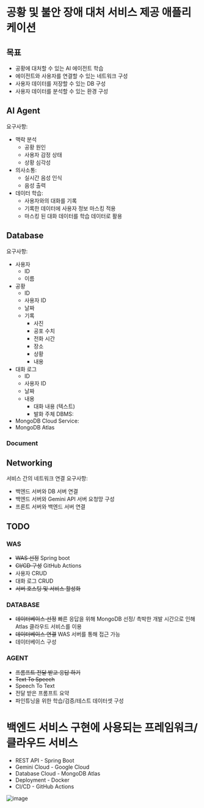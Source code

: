 # 공황 및 불안 장애 대처 서비스 제공 애플리케이션

## 목표
- 공황에 대처할 수 있는 AI 에이전트 학습
- 에이전트와 사용자를 연결할 수 있는 네트워크 구성
- 사용자 데이터를 저장할 수 있는 DB 구성
- 사용자 데이터를 분석할 수 있는 환경 구성
   
## AI Agent
요구사항:
- 맥락 분석
   - 공황 원인
   - 사용자 감정 상태
   - 상황 심각성
- 의사소통:
   - 실시간 음성 인식
   - 음성 출력
- 데이터 학습:
  - 사용자와의 대화를 기록
  - 기록한 데이터에 사용자 정보 마스킹 적용
  - 마스킹 된 대화 데이터를 학습 데이터로 활용

## Database
요구사항:
- 사용자
  - ID
  - 이름
- 공황
  - ID
  - 사용자 ID
  - 날짜
  - 기록
    - 사진
    - 공포 수치
    - 전화 시간
    - 장소
    - 상황
    - 내용
- 대화 로그
  - ID
  - 사용자 ID
  - 날짜
  - 내용
    - 대화 내용 (텍스트)
    - 발화 주체
DBMS:
- MongoDB
Cloud Service:
- MongoDB Atlas
### Document

  
## Networking
서비스 간의 네트워크 연결
요구사항:
- 백엔드 서버와 DB 서버 연결
- 백엔드 서버와 Gemini API 서버 요청망 구성
- 프론트 서버와 백엔드 서버 연결

## TODO
### WAS
- ~~WAS 선정~~ Spring boot
- ~~CI/CD 구성~~ GitHub Actions
- 사용자 CRUD
- 대화 로그 CRUD
- ~~서버 호스팅 및 서비스 활성화~~
### DATABASE
- ~~데이터베이스 선정~~ 빠른 응답을 위해 MongoDB 선정/ 촉박한 개발 시간으로 인해 Atlas 클라우드 서비스를 이용
- ~~데이터베이스 연결~~ WAS 서버를 통해 접근 가능
- 데이터베이스 구성 
### AGENT
- ~~프롬프트 전달 받고 응답 하기~~
- ~~Text To Speech~~
- Speech To Text
- 전달 받은 프롬프트 요약
- 파인튜닝을 위한 학습/검증/테스트 데이터셋 구성

# 백엔드 서비스 구현에 사용되는 프레임워크/ 클라우드 서비스
- REST API - Spring Boot
- Gemini Cloud - Google Cloud
- Database Cloud - MongoDB Atlas
- Deployment - Docker
- CI/CD - GitHub Actions
  
![image](https://github.com/user-attachments/assets/6343e187-213b-47cc-8cf1-872098406a8c)
